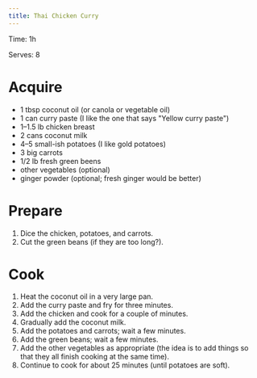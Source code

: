 ```yaml
---
title: Thai Chicken Curry
---
```


Time: 1h

Serves: 8

# Acquire

*   1 tbsp coconut oil (or canola or vegetable oil)
*   1 can curry paste (I like the one that says "Yellow curry paste")
*   1–1.5 lb chicken breast
*   2 cans coconut milk
*   4–5 small-ish potatoes (I like gold potatoes)
*   3 big carrots
*   1/2 lb fresh green beens
*   other vegetables (optional)
*   ginger powder (optional; fresh ginger would be better)

# Prepare

1.  Dice the chicken, potatoes, and carrots.
2.  Cut the green beans (if they are too long?).

# Cook

1.  Heat the coconut oil in a very large pan.
2.  Add the curry paste and fry for three minutes.
3.  Add the chicken and cook for a couple of minutes.
4.  Gradually add the coconut milk.
5.  Add the potatoes and carrots; wait a few minutes.
6.  Add the green beans; wait a few minutes.
7.  Add the other vegetables as appropriate (the idea is to add things
    so that they all finish cooking at the same time).
5.  Continue to cook for about 25 minutes (until potatoes are soft).
